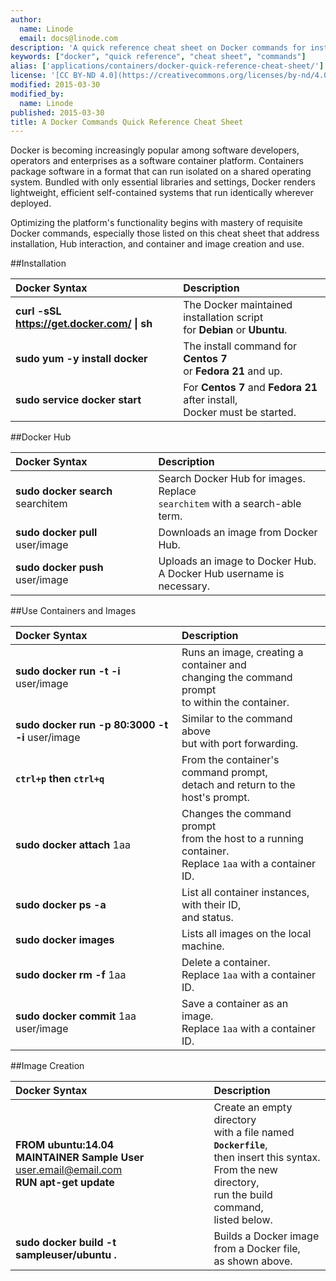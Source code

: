 ```yaml
---
author:
  name: Linode
  email: docs@linode.com
description: 'A quick reference cheat sheet on Docker commands for installation, containers, images and more.'
keywords: ["docker", "quick reference", "cheat sheet", "commands"]
alias: ['applications/containers/docker-quick-reference-cheat-sheet/']
license: '[CC BY-ND 4.0](https://creativecommons.org/licenses/by-nd/4.0)'
modified: 2015-03-30
modified_by:
  name: Linode
published: 2015-03-30
title: A Docker Commands Quick Reference Cheat Sheet
---
```

Docker is becoming increasingly popular among software developers, operators and enterprises as a software container platform. Containers package software in a format that can run isolated on a shared operating system. Bundled with only essential libraries and settings, Docker renders lightweight, efficient self-contained systems that run identically wherever deployed.

Optimizing the platform's functionality begins with mastery of requisite Docker commands, especially those listed on this cheat sheet that address installation, Hub interaction, and container and image creation and use.


##Installation

| Docker Syntax | Description | 
|:-------------|:---------| 
| **curl -sSL https://get.docker.com/ \| sh**    | The Docker maintained installation script<br> for **Debian** or **Ubuntu**.   | 
| **sudo yum -y install docker** | The install command for **Centos 7**<br> or **Fedora 21** and up. | 
| **sudo service docker start** | For **Centos 7** and **Fedora 21** after install,<br> Docker must be started.      |


##Docker Hub

| Docker Syntax | Description | 
|:-------------|:---------| 
| **sudo docker search** searchitem | Search Docker Hub for images. Replace <br>`searchitem` with a search-able term. |
| **sudo docker pull** user/image | Downloads an image from Docker Hub. |
| **sudo docker push** user/image | Uploads an image to Docker Hub. <br> A Docker Hub username is necessary. |


##Use Containers and Images

| Docker Syntax | Description | 
|:-------------|:---------| 
| **sudo docker run -t -i** user/image | Runs an image, creating a container and<br> changing the command prompt<br> to within the container. |
| **sudo docker run -p 80:3000 -t -i** user/image | Similar to the command above<br> but with port forwarding. |
| **`ctrl+p` then `ctrl+q`** | From the container's command prompt,<br> detach and return to the host's prompt. |
| **sudo docker attach** 1aa| Changes the command prompt<br> from the host to a running container.<br> Replace `1aa` with a container ID. |
| **sudo docker ps -a** | List all container instances, with their ID,<br> and status. |
| **sudo docker images** | Lists all images on the local machine. |
| **sudo docker rm -f** 1aa | Delete a container.<br> Replace `1aa` with a container ID. |
| **sudo docker commit** 1aa user/image | Save a container as an image.<br> Replace `1aa` with a container ID. |

##Image Creation

| Docker Syntax | Description | 
|:-------------|:---------| 
| **FROM ubuntu:14.04 <br> MAINTAINER Sample User** <user.email@email.com> <br> **RUN apt-get update** | Create an empty directory <br> with a file named **`Dockerfile`**, <br> then insert this syntax. <br> From the new directory,<br> run the build command,<br> listed below.|
| **sudo docker build -t sampleuser/ubuntu .** | Builds a Docker image<br> from a Docker file,<br> as shown above. |




